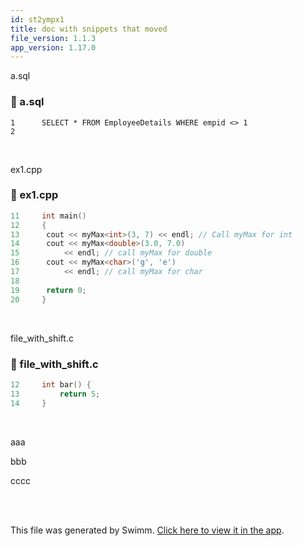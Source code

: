 ```yaml
---
id: st2ympx1
title: doc with snippets that moved
file_version: 1.1.3
app_version: 1.17.0
---
```


a.sql
<!-- NOTE-swimm-snippet: the lines below link your snippet to Swimm -->
### 📄 a.sql
```plsql
1      SELECT * FROM EmployeeDetails WHERE empid <> 1
2      
```

<br/>

ex1.cpp
<!-- NOTE-swimm-snippet: the lines below link your snippet to Swimm -->
### 📄 ex1.cpp
```c++
11     int main()
12     {
13     	cout << myMax<int>(3, 7) << endl; // Call myMax for int
14     	cout << myMax<double>(3.0, 7.0)
15     		<< endl; // call myMax for double
16     	cout << myMax<char>('g', 'e')
17     		<< endl; // call myMax for char
18     
19     	return 0;
20     }
```

<br/>

file\_with\_shift.c
<!-- NOTE-swimm-snippet: the lines below link your snippet to Swimm -->
### 📄 file_with_shift.c
```c
12     int bar() {
13         return 5;
14     }
```

<br/>

aaa

bbb

cccc

<br/>

<br/>

This file was generated by Swimm. [Click here to view it in the app](https://swimm-web-app.web.app/repos/Z2l0aHViJTNBJTNBdDElM0ElM0FlcmFuLXN3aW1t/docs/st2ympx1).
